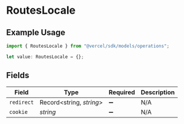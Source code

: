 # RoutesLocale

## Example Usage

```typescript
import { RoutesLocale } from "@vercel/sdk/models/operations";

let value: RoutesLocale = {};
```

## Fields

| Field                    | Type                     | Required                 | Description              |
| ------------------------ | ------------------------ | ------------------------ | ------------------------ |
| `redirect`               | Record<string, *string*> | :heavy_minus_sign:       | N/A                      |
| `cookie`                 | *string*                 | :heavy_minus_sign:       | N/A                      |